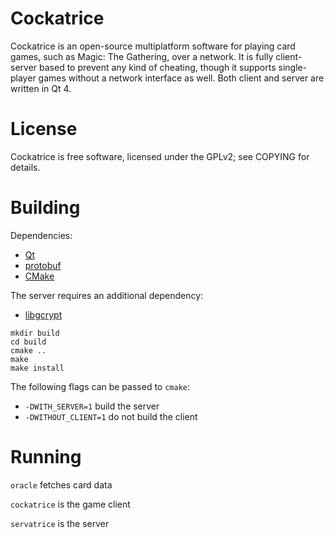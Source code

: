 # Cockatrice

Cockatrice is an open-source multiplatform software for playing card games,
such as Magic: The Gathering, over a network. It is fully client-server based
to prevent any kind of cheating, though it supports single-player games without
a network interface as well. Both client and server are written in Qt 4.

# License

Cockatrice is free software, licensed under the GPLv2; see COPYING for details.

# Building

Dependencies:

- [Qt](http://qt-project.org/) 
- [protobuf](http://code.google.com/p/protobuf/)
- [CMake](http://www.cmake.org/)

The server requires an additional dependency:

- [libgcrypt](http://www.gnu.org/software/libgcrypt/)

```
mkdir build
cd build
cmake ..
make
make install
```

The following flags can be passed to `cmake`:

- `-DWITH_SERVER=1` build the server
- `-DWITHOUT_CLIENT=1` do not build the client

# Running

`oracle` fetches card data

`cockatrice` is the game client

`servatrice` is the server
